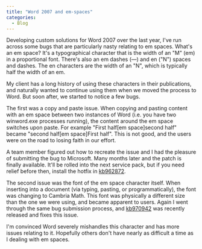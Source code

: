 ```yaml
---
title: "Word 2007 and em-spaces"
categories:
  - Blog
---
```



Developing custom solutions for Word 2007 over the last year, I've run across some bugs that are particularly nasty relating to em spaces. What's an em space? It's a typographical character that is the width of an "M" (em) in a proportional font. There's also an em dashes (—) and en ("N") spaces and dashes. The en characters are the width of an "N", which is typically half the width of an em.

My client has a long history of using these characters in their publications, and naturally wanted to continue using them when we moved the process to Word. But soon after, we started to notice a few bugs.

The first was a copy and paste issue. When copying and pasting content with an em space between two instances of Word (i.e. you have two winword.exe processes running), the content around the em space switches upon paste. For example "First half[em space]second half" became "second half[em space]First half". This is not good, and the users were on the road to losing faith in our effort.

A team member figured out how to recreate the issue and I had the pleasure of submitting the bug to Microsoft. Many months later and the patch is finally available. It'll be rolled into the next service pack, but if you need relief before then, install the hotfix in [kb962872](http://support.microsoft.com/kb/962872/).

The second issue was the font of the em space character itself. When inserting into a document (via typing, pasting, or programmatically), the font was changing to Cambria Math. This font was physically a different size than the one we were using, and became apparent to users. Again I went through the same bug submission process, and [kb970942](http://support.microsoft.com/kb/970942) was recently released and fixes this issue.

I'm convinced Word severely mishandles this character and has more issues relating to it. Hopefully others don't have nearly as difficult a time as I dealing with em spaces.